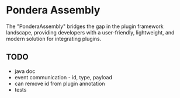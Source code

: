 # Pondera Assembly 

The "PonderaAssembly" bridges the gap in the plugin framework landscape, 
providing developers with a user-friendly, lightweight, and modern solution 
for integrating plugins. 

## TODO
* java doc
* event communication - id, type, payload
* can remove id from plugin annotation  
* tests
